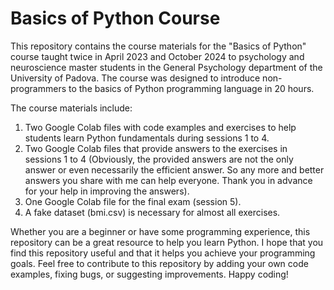 # Basics of Python Course
This repository contains the course materials for the "Basics of Python" course taught twice in April 2023 and October 2024 to psychology and neuroscience master students in the General Psychology department of the University of Padova. The course was designed to introduce non-programmers to the basics of Python programming language in 20 hours.

The course materials include:
1. Two Google Colab files with code examples and exercises to help students learn Python fundamentals during sessions 1 to 4.
2. Two Google Colab files that provide answers to the exercises in sessions 1 to 4 (Obviously, the provided answers are not the only answer or even necessarily the efficient answer. So any more and better answers you share with me can help everyone. Thank you in advance for your help in improving the answers).
3. One Google Colab file for the final exam (session 5).
4. A fake dataset (bmi.csv) is necessary for almost all exercises.

Whether you are a beginner or have some programming experience, this repository can be a great resource to help you learn Python. I hope that you find this repository useful and that it helps you achieve your programming goals. Feel free to contribute to this repository by adding your own code examples, fixing bugs, or suggesting improvements. Happy coding!
